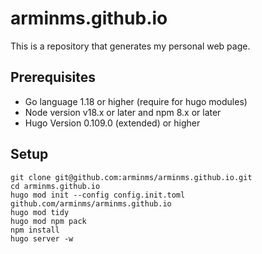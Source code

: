 # arminms.github.io
This is a repository that generates my personal web page.

## Prerequisites
- Go language 1.18 or higher (require for hugo modules)
- Node version v18.x or later and npm 8.x or later
- Hugo Version 0.109.0 (extended) or higher

## Setup
```
git clone git@github.com:arminms/arminms.github.io.git
cd arminms.github.io
hugo mod init --config config.init.toml github.com/arminms/arminms.github.io
hugo mod tidy
hugo mod npm pack
npm install
hugo server -w
```
